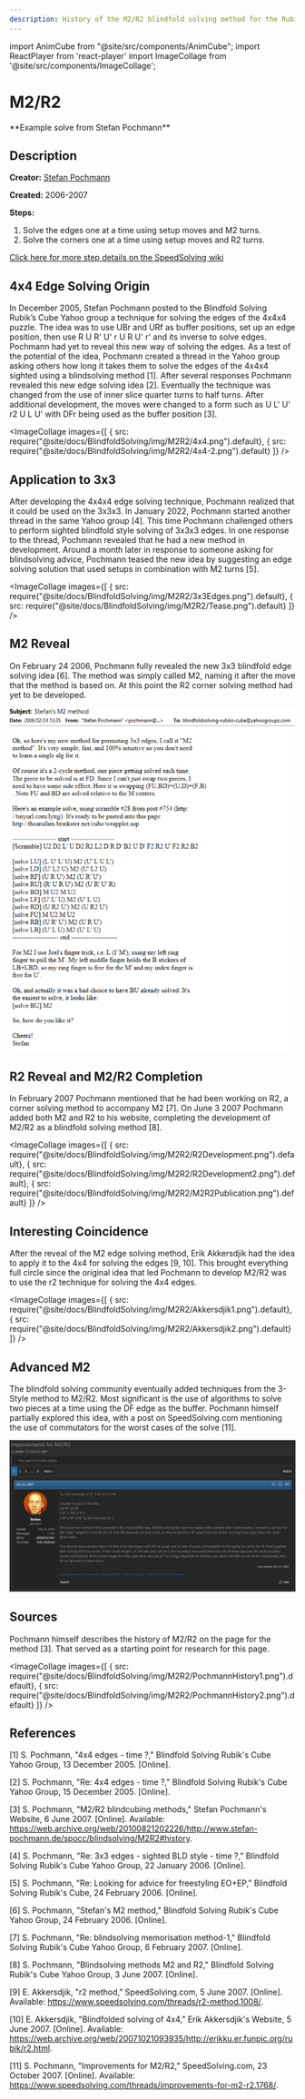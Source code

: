 ```yaml
---
description: History of the M2/R2 blindfold solving method for the Rubik's Cube.
---
```


import AnimCube from "@site/src/components/AnimCube";
import ReactPlayer from 'react-player'
import ImageCollage from '@site/src/components/ImageCollage';

# M2/R2

<AnimCube params="config=../../ReconstructionConfig.txt&initmove=L U L' B' D2 U R' F2 B' D' U B' R2 U' D' F R D' F' U R B2 D B' D'&move={Scramble: L U L' B' D2 U R' F2 B' D' U B' R2 U' D' F R D' F' U R B2 D B' D'}{DB: M U2 M U2}M U2 M U2.{UB: M2}M2.{DL: U' L2 U M2 U' L2 U}U' L2 U M2 U' L2 U.{UR: R' U R U' M2 U R' U' R}R' U R U' M2 U R' U' R.{LF: x' U L2' U' M2 U L2 U' x}x' U L2' U' M2 U L2 U' x.{DB: M U2 M U2}M U2 M U2.{BR: U R' U' M2 U R U'}U R' U' M2 U R U'.{RF: x' U' R2 U M2 U' R2 U x}x' U' R2 U M2 U' R2 U x.{BU: M2}M2.{Orient UB + UL: L F (M' U M' U M' U2 M U M U M U2) F' L'}L F (M' U M' U M' U2 M U M U M U2) F' L'.{LUF: L' U' L' U R2 U' L U L}L' U' L' U R2 U' L U L.{UBR: R2}R2.{DLF: U' L2 U R2 U' L2 U}U' L2 U R2 U' L2 U.{BDR: (R U R' D r2 U') (R U r2' U') (D' R)}(R U R' D r2 U') (R U r2' U') (D' R).{RBD: (R' U R2 U' R' F' R U R2 U' R' F)}(R' U R2 U' R' F' R U R2 U' R' F).{BRU: R2}R2.{BLD: U' L U R2 U' L' U}U' L U R2 U' L' U.{LBU: U' L' U R2 U' L U}U' L' U R2 U' L U.{DBL: L U' F' L2' F U R2 U' F' L2' F U L' L2}L U' F' L2' F U R2 U' F' L2' F U L' L2.{Orient UBR + DFR and fix parity: (y') (R' U' l' L U' L U) (L' r' U) (l U') (F R U)}(y') (R' U' l' L U' L U) (L' r' U) (l U') (F R U)" width="600px" height="400px" />
**Example solve from Stefan Pochmann**

## Description

**Creator:** [Stefan Pochmann](CubingContributors/MethodDevelopers.md#pochmann-stefan)

**Created:** 2006-2007

**Steps:**

1. Solve the edges one at a time using setup moves and M2 turns.
2. Solve the corners one at a time using setup moves and R2 turns.

[Click here for more step details on the SpeedSolving wiki](https://www.speedsolving.com/wiki/index.php?title=M2/R2)

## 4x4 Edge Solving Origin

In December 2005, Stefan Pochmann posted to the Blindfold Solving Rubik’s Cube Yahoo group a technique for solving the edges of the 4x4x4 puzzle. The idea was to use UBr and URf as buffer positions, set up an edge position, then use R U R' U' r U R U' r' and its inverse to solve edges. Pochmann had yet to reveal this new way of solving the edges. As a test of the potential of the idea, Pochmann created a thread in the Yahoo group asking others how long it takes them to solve the edges of the 4x4x4 sighted using a blindsolving method [1]. After several responses Pochmann revealed this new edge solving idea [2]. Eventually the technique was changed from the use of inner slice quarter turns to half turns. After additional development, the moves were changed to a form such as U L' U' r2 U L U' with DFr being used as the buffer position [3].

<ImageCollage
images={[
{ src: require("@site/docs/BlindfoldSolving/img/M2R2/4x4.png").default},
{ src: require("@site/docs/BlindfoldSolving/img/M2R2/4x4-2.png").default}
]}
/>

## Application to 3x3

After developing the 4x4x4 edge solving technique, Pochmann realized that it could be used on the 3x3x3. In January 2022, Pochmann started another thread in the same Yahoo group [4]. This time Pochmann challenged others to perform sighted blindfold style solving of 3x3x3 edges. In one response to the thread, Pochmann revealed that he had a new method in development. Around a month later in response to someone asking for blindsolving advice, Pochmann teased the new idea by suggesting an edge solving solution that used setups in combination with M2 turns [5].

<ImageCollage
images={[
{ src: require("@site/docs/BlindfoldSolving/img/M2R2/3x3Edges.png").default},
{ src: require("@site/docs/BlindfoldSolving/img/M2R2/Tease.png").default}
]}
/>

## M2 Reveal

On February 24 2006, Pochmann fully revealed the new 3x3 blindfold edge solving idea [6]. The method was simply called M2, naming it after the move that the method is based on. At this point the R2 corner solving method had yet to be developed.

![](../img/M2R2/M2Release.png)

## R2 Reveal and M2/R2 Completion

In February 2007 Pochmann mentioned that he had been working on R2, a corner solving method to accompany M2 [7]. On June 3 2007 Pochmann added both M2 and R2 to his website, completing the development of M2/R2 as a blindfold solving method [8].

<ImageCollage
images={[
{ src: require("@site/docs/BlindfoldSolving/img/M2R2/R2Development.png").default},
{ src: require("@site/docs/BlindfoldSolving/img/M2R2/R2Development2.png").default},
{ src: require("@site/docs/BlindfoldSolving/img/M2R2/M2R2Publication.png").default}
]}
/>

## Interesting Coincidence

After the reveal of the M2 edge solving method, Erik Akkersdjik had the idea to apply it to the 4x4 for solving the edges [9, 10]. This brought everything full circle since the original idea that led Pochmann to develop M2/R2 was to use the r2 technique for solving the 4x4 edges.

<ImageCollage
images={[
{ src: require("@site/docs/BlindfoldSolving/img/M2R2/Akkersdjik1.png").default},
{ src: require("@site/docs/BlindfoldSolving/img/M2R2/Akkersdjik2.png").default}
]}
/>

## Advanced M2

The blindfold solving community eventually added techniques from the 3-Style method to M2/R2. Most significant is the use of algorithms to solve two pieces at a time using the DF edge as the buffer. Pochmann himself partially explored this idea, with a post on SpeedSolving.com mentioning the use of commutators for the worst cases of the solve [11].

![](../img/M2R2/AdvancedM2.png)

## Sources

Pochmann himself describes the history of M2/R2 on the page for the method [3]. That served as a starting point for research for this page.

<ImageCollage
images={[
{ src: require("@site/docs/BlindfoldSolving/img/M2R2/PochmannHistory1.png").default},
{ src: require("@site/docs/BlindfoldSolving/img/M2R2/PochmannHistory2.png").default}
]}
/>

## References

[1] S. Pochmann, "4x4 edges - time ?," Blindfold Solving Rubik's Cube Yahoo Group, 13 December 2005. [Online].

[2] S. Pochmann, "Re: 4x4 edges - time ?," Blindfold Solving Rubik's Cube Yahoo Group, 15 December 2005. [Online].

[3] S. Pochmann, "M2/R2 blindcubing methods," Stefan Pochmann's Website, 6 June 2007. [Online]. Available: https://web.archive.org/web/20100821202226/http://www.stefan-pochmann.de/spocc/blindsolving/M2R2#history.

[4] S. Pochmann, "Re: 3x3 edges - sighted BLD style - time ?," Blindfold Solving Rubik's Cube Yahoo Group, 22 January 2006. [Online].

[5] S. Pochmann, "Re: Looking for advice for freestyling EO+EP," Blindfold Solving Rubik's Cube, 24 February 2006. [Online].

[6] S. Pochmann, "Stefan's M2 method," Blindfold Solving Rubik's Cube Yahoo Group, 24 February 2006. [Online].

[7] S. Pochmann, "Re: blindsolving memorisation method-1," Blindfold Solving Rubik's Cube Yahoo Group, 6 February 2007. [Online].

[8] S. Pochmann, "Blindsolving methods M2 and R2," Blindfold Solving Rubik's Cube Yahoo Group, 3 June 2007. [Online].

[9] E. Akkersdjik, "r2 method," SpeedSolving.com, 5 June 2007. [Online]. Available: https://www.speedsolving.com/threads/r2-method.1008/.

[10] E. Akkersdjik, "Blindfolded solving of 4x4," Erik Akkersdjik's Website, 5 June 2007. [Online]. Available: https://web.archive.org/web/20071021093935/http://erikku.er.funpic.org/rubik/r2.html.

[11] S. Pochmann, "Improvements for M2/R2," SpeedSolving.com, 23 October 2007. [Online]. Available: https://www.speedsolving.com/threads/improvements-for-m2-r2.1768/.
